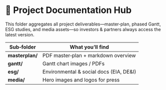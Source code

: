 # 📑 Project Documentation Hub

This folder aggregates all project deliverables—master‑plan, phased Gantt, ESG studies, and media assets—so investors & partners always access the latest version.

| Sub‑folder | What you’ll find |
|------------|------------------|
| **masterplan/** | PDF master‑plan + markdown overview |
| **gantt/** | Gantt chart images / PDFs |
| **esg/** | Environmental & social docs (EIA, DE&I) |
| **media/** | Hero images and logos for press |
